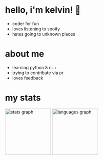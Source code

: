 # hello, i'm kelvin! 👋
- coder for fun
- loves listening to spoify
- hates going to unknown places

# about me
- learning python & c++
- trying to contribute via pr
- loves feedback

# my stats
<div align="start">
  <img src="https://github-readme-stats.vercel.app/api?username=kelvinlikescoding&hide_title=false&hide_rank=false&show_icons=true&include_all_commits=true&count_private=true&disable_animations=false&theme=github_dark&locale=en&hide_border=true" height="150" alt="stats graph"  />
  <img src="https://github-readme-stats.vercel.app/api/top-langs?username=kelvinlikescoding&locale=en&hide_title=false&layout=compact&card_width=320&langs_count=5&theme=github_dark&hide_border=true" height="150" alt="languages graph"  />
</div>
